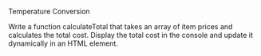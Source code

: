 Temperature Conversion

Write a function calculateTotal that takes an array of item prices and calculates the total cost. Display the total cost in the console and update it dynamically in an HTML element.